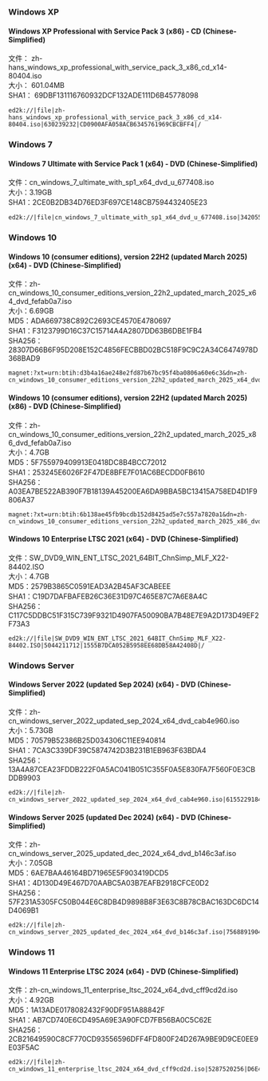 ### Windows XP
#### Windows XP Professional with Service Pack 3 (x86) - CD (Chinese-Simplified)  
文件： zh-hans_windows_xp_professional_with_service_pack_3_x86_cd_x14-80404.iso  
大小： 601.04MB  
SHA1： 69DBF131116760932DCF132ADE111D6B45778098  
~~~
ed2k://|file|zh-hans_windows_xp_professional_with_service_pack_3_x86_cd_x14-80404.iso|630239232|CD0900AFA058ACB6345761969CBCBFF4|/
~~~

### Windows 7  
#### Windows 7 Ultimate with Service Pack 1 (x64) - DVD (Chinese-Simplified)  
文件：cn_windows_7_ultimate_with_sp1_x64_dvd_u_677408.iso  
大小：3.19GB  
SHA1：2CE0B2DB34D76ED3F697CE148CB7594432405E23  
~~~
ed2k://|file|cn_windows_7_ultimate_with_sp1_x64_dvd_u_677408.iso|3420557312|B58548681854236C7939003B583A8078|/
~~~

### Windows 10
#### Windows 10 (consumer editions), version 22H2 (updated March 2025) (x64) - DVD (Chinese-Simplified)  
文件：zh-cn_windows_10_consumer_editions_version_22h2_updated_march_2025_x64_dvd_fefab0a7.iso  
大小：6.69GB  
MD5：ADA669738C892C2693CE4570E4780697  
SHA1：F3123799D16C37C15714A4A2807DD63B6DBE1FB4  
SHA256：28307D66B6F95D208E152C4856FECBBD02BC518F9C9C2A34C6474978D368BAD9  
~~~
magnet:?xt=urn:btih:d3b4a16ae248e2fd87b67bc95f4ba0806a60e6c3&dn=zh-cn_windows_10_consumer_editions_version_22h2_updated_march_2025_x64_dvd_fefab0a7.iso&xl=7188094976
~~~

#### Windows 10 (consumer editions), version 22H2 (updated March 2025) (x86) - DVD (Chinese-Simplified)  
文件：zh-cn_windows_10_consumer_editions_version_22h2_updated_march_2025_x86_dvd_fefab0a7.iso  
大小：4.7GB  
MD5：5F755979409913E0418DC8B4BCC72012  
SHA1：253245E6026F2F47DE8BFE7F01AC6BECDD0FB610  
SHA256：A03EA7BE522AB390F7B18139A45200EA6DA9BBA5BC13415A758ED4D1F9806A37  
```
magnet:?xt=urn:btih:6b138ae45fb9bcdb152d8425ad5e7c557a7820a1&dn=zh-cn_windows_10_consumer_editions_version_22h2_updated_march_2025_x86_dvd_fefab0a7.iso&xl=5048008704
```

#### Windows 10 Enterprise LTSC 2021 (x64) - DVD (Chinese-Simplified)
文件：SW_DVD9_WIN_ENT_LTSC_2021_64BIT_ChnSimp_MLF_X22-84402.ISO  
大小：4.7GB  
MD5：2579B3865C0591EAD3A2B45AF3CABEEE  
SHA1：C19D7DAFBAFEB26C36E31D97C465E87C7A6E8A4C  
SHA256：C117C5DDBC51F315C739F9321D4907FA50090BA7B48E7E9A2D173D49EF2F73A3
```
ed2k://|file|SW_DVD9_WIN_ENT_LTSC_2021_64BIT_ChnSimp_MLF_X22-84402.ISO|5044211712|1555B7DCA052B5958EE68DB58A42408D|/
```
### Windows Server
#### Windows Server 2022 (updated Sep 2024) (x64) - DVD (Chinese-Simplified)
文件：zh-cn_windows_server_2022_updated_sep_2024_x64_dvd_cab4e960.iso  
大小：5.73GB  
MD5：70579B52386B25D034306C11EE940814  
SHA1：7CA3C339DF39C5874742D3B231B1EB963F63BDA4  
SHA256：13A4A87CEA23FDDB222F0A5AC041B051C355F0A5E830FA7F560F0E3CBDDB9903
```
ed2k://|file|zh-cn_windows_server_2022_updated_sep_2024_x64_dvd_cab4e960.iso|6155229184|3B389D2652259B8BA29E4736E701616A|/
```
#### Windows Server 2025 (updated Dec 2024) (x64) - DVD (Chinese-Simplified)
文件：zh-cn_windows_server_2025_updated_dec_2024_x64_dvd_b146c3af.iso  
大小：7.05GB  
MD5：6AE7BAA46164BD71965E5F903419DCD5  
SHA1：4D130D49E467D70AABC5A03B7EAFB2918CFCE0D2  
SHA256：57F231A5305FC50B044E6C8DB4D9898B8F3E63C8B78CBAC163DC6DC14D4069B1
```
ed2k://|file|zh-cn_windows_server_2025_updated_dec_2024_x64_dvd_b146c3af.iso|7568891904|86302FAA2CB7EA56A873AA695847DF8A|/
```

### Windows 11
#### Windows 11 Enterprise LTSC 2024 (x64) - DVD (Chinese-Simplified)
文件：zh-cn_windows_11_enterprise_ltsc_2024_x64_dvd_cff9cd2d.iso  
大小：4.92GB  
MD5：1A13ADE0178082432F90DF951A88842F  
SHA1：AB7CD740E6CD495A69E3A90FCD7FB56BA0C5C62E  
SHA256：2CB21649590C8CF770CD93556596DFF4FD800F24D267A9BE9D9CE0EE9E03F5AC
```
ed2k://|file|zh-cn_windows_11_enterprise_ltsc_2024_x64_dvd_cff9cd2d.iso|5287520256|D6E4FE0BA5FD8A2F22FC9C0326481791|/
```
